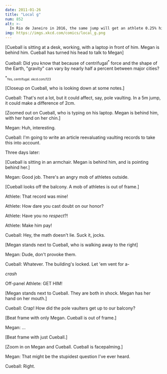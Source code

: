```yaml
---
date: 2011-01-26
title: "Local g"
num: 852
alt: >-
  In Rio de Janeiro in 2016, the same jump will get an athlete 0.25% higher (>1cm) than in London four years prior.
img: https://imgs.xkcd.com/comics/local_g.png
---
```

[Cueball is sitting at a desk, working, with a laptop in front of him. Megan is behind him. Cueball has turned his head to talk to Megan]

Cueball: Did you know that because of centrifugal<sup>\*</sup> force and the shape of the Earth, "gravity" can vary by nearly half a percent between major cities?

<sup>\*</sup><small><small>Yes, centrifugal. xkcd.com/123</small></small>

[Closeup on Cueball, who is looking down at some notes.]

Cueball: That's not a lot, but it could affect, say, pole vaulting. In a 5m jump, it could make a difference of 2cm.

[Zoomed out on Cueball, who is typing on his laptop. Megan is behind him, with her hand on her chin.]

Megan: Huh, interesting.

Cueball: I'm going to write an article reevaluating vaulting records to take this into account.

Three days later:

[Cueball is sitting in an armchair. Megan is behind him, and is pointing behind her.]

Megan: Good job. There's an angry mob of athletes outside.

[Cueball looks off the balcony. A mob of athletes is out of frame.]

Athlete: That record was mine!

Athlete: How dare you cast doubt on our honor?

Athlete: Have you no *respect*?!

Athlete: Make him pay!

Cueball: Hey, the math doesn't lie. Suck it, jocks.

[Megan stands next to Cueball, who is walking away to the right]

Megan: Dude, don't provoke them.

Cueball: Whatever. The building's locked. Let 'em vent for a-

*crash*

Off-panel Athlete: GET HIM!

[Megan stands next to Cueball. They are both in shock. Megan has her hand on her mouth.]

Cueball: Crap! How did the pole vaulters get up to our balcony?

[Beat frame with only Megan. Cueball is out of frame.]

Megan: ...

[Beat frame with just Cueball.]

[Zoom in on Megan and Cueball. Cueball is facepalming.]

Megan: That might be the stupidest question I've ever heard.

Cueball: Right.